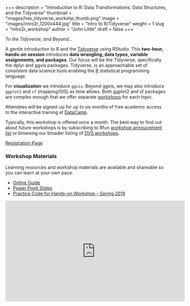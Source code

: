 +++
description = "Introduction to R: Data Transformations, Data Structures, and the Tidyverse"
thumbnail = "images/hex_tidyverse_workshp_thumb.png"
image = "images/intro2r_1200x444.jpg"
title = "Intro to R/Tidyverse"
weight = 1
slug = "intro2r_workshop"
author = "John Little"
draft = false
+++

*To the Tidyverse, and Beyond...*	

A gentle introduction to R and the [Tidyverse](https://tidyverse.org/) using RStudio. This **two-hour, hands-on session** introduces **data wrangling, data types, variable assignments, and packages**.  Our focus will be the Tidyverse, specifically the dplyr and ggvis packages. Tidyverse, is an approachable set of consistent data science tools enabling the [R](https://www.r-project.org/) statistical programming language.

For **visualization** we introduce `ggvis`.  Beyond ggvis, we may also introduce `ggplot2` and `sf`  (mapping/GIS) as time allows. Both ggplot2 and sf packages are complex enough that we offer separate [workshops](/#portfolio) for each topic.

Attendees will be signed-up for up to six months of free academic access to the interactive training at [DataCamp](http://datacamp.com/).

Typically, this workshop is offered once a month.  The best way to find out about future workshops is by subscribing to Rfun [workshop annoucement list](https://lists.duke.edu/sympa/subscribe/rfun) or browsing our broader listing of [DVS workshops](https://library.duke.edu/data/workshops). 


<a href="https://library.duke.edu/data/workshops" class="button big">Registration Page</a>

### Workshop Materials

Learning resources and workshop materials are available and shareable so you can learn at your own pace.  

- [Online Guide](https://intro2r.library.duke.edu/)
- [Power Point Slides](https://github.com/data-and-visualization/Intro2R/tree/master/slides)
- [Practice Code for Hands-on Workshop – Spring 2019](https://github.com/libjohn/intro2r-2019spring)

<iframe width="560" height="315" src="https://www.youtube.com/embed/Ex78qBBvBLg" frameborder="0" allow="autoplay; encrypted-media" allowfullscreen></iframe>


